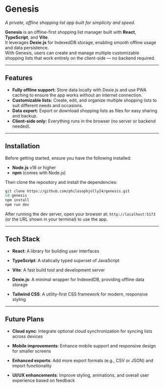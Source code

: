 # Genesis
*A private, offline shopping list app built for simplicity and speed.*

**Genesis** is an offline-first shopping list manager built with **React**, **TypeScript**, and **Vite**.  
It leverages **Dexie.js** for IndexedDB storage, enabling smooth offline usage and data persistence.  
With Genesis, users can create and manage multiple customizable shopping lists that work entirely on the client-side — no backend required.

---

## Features

- **Fully offline support:** Store data locally with Dexie.js and use PWA caching to ensure the app works without an internet connection.  
- **Customizable lists:** Create, edit, and organize multiple shopping lists to suit different needs and occasions.  
- **Data export:** Export or download shopping lists as files for easy sharing and backup.  
- **Client-side only:** Everything runs in the browser (no server or backend needed).  

---

## Installation

Before getting started, ensure you have the following installed:

- **Node.js** v18 or higher  
- **npm** (comes with Node.js)

Then clone the repository and install the dependencies:

```bash
git clone https://github.com/philosophjolly24/genesis.git
cd genesis
npm install
npm run dev
```

After running the dev server, open your browser at: ``` http://localhost:5173 ``` (or the URL shown in your terminal) to use the app.

---

## Tech Stack

- **React**: A library for building user interfaces

- **TypeScript**: A statically typed superset of JavaScript

- **Vite**: A fast build tool and development server

- **Dexie.js**: A minimal wrapper for IndexedDB, providing offline data storage
  
- **Tailwind CSS**: A utility-first CSS framework for modern, responsive styling
  
---

## Future Plans

- **Cloud sync**: Integrate optional cloud synchronization for syncing lists across devices

- **Mobile improvements**: Enhance mobile support and responsive design for smaller screens

- **Enhanced exports**: Add more export formats (e.g., CSV or JSON) and import functionality

- **UI/UX enhancements**: Improve styling, animations, and overall user experience based on feedback
